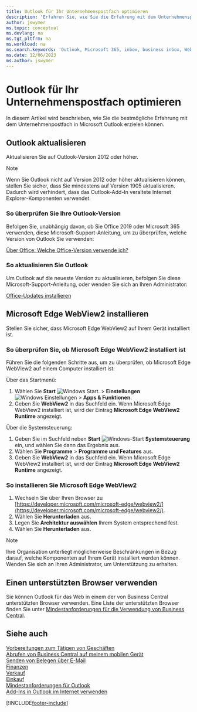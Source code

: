 ```yaml
---
title: Outlook für Ihr Unternehmenspostfach optimieren
description: 'Erfahren Sie, wie Sie die Erfahrung mit dem Unternehmenspostfach in Microsoft Outlook verbessern können.'
author: jswymer
ms.topic: conceptual
ms.devlang: na
ms.tgt_pltfrm: na
ms.workload: na
ms.search.keywords: 'Outlook, Microsoft 365, inbox, business inbox, WebView2, Edge, addin, add-in'
ms.date: 12/06/2023
ms.author: jswymer
---
```

# <a name="optimize-outlook-for-your-business-inbox"></a>Outlook für Ihr Unternehmenspostfach optimieren

In diesem Artikel wird beschrieben, wie Sie die bestmögliche Erfahrung mit dem Unternehmenpostfach in Microsoft Outlook erzielen können. 

## <a name="update-outlook"></a>Outlook aktualisieren

Aktualisieren Sie auf Outlook-Version 2012 oder höher.

> [!NOTE]
> Wenn Sie Outlook nicht auf Version 2012 oder höher aktualisieren können, stellen Sie sicher, dass Sie mindestens auf Version 1905 aktualisieren. Dadurch wird verhindert, dass das Outlook-Add-In veraltete Internet Explorer-Komponenten verwendet.

### <a name="how-to-check-your-version-of-outlook"></a>So überprüfen Sie Ihre Outlook-Version

Befolgen Sie, unabhängig davon, ob Sie Office 2019 oder Microsoft 365 verwenden, diese Microsoft-Support-Anleitung, um zu überprüfen, welche Version von Outlook Sie verwenden:  

[Über Office: Welche Office-Version verwende ich?](https://support.microsoft.com/office/about-office-what-version-of-office-am-i-using-932788b8-a3ce-44bf-bb09-e334518b8b19)

### <a name="how-to-update-outlook"></a>So aktualisieren Sie Outlook

Um Outlook auf die neueste Version zu aktualisieren, befolgen Sie diese Microsoft-Support-Anleitung, oder wenden Sie sich an Ihren Administrator:

[Office-Updates installieren](https://support.microsoft.com/office/install-office-updates-2ab296f3-7f03-43a2-8e50-46de917611c5)

## <a name="install-microsoft-edge-webview2"></a>Microsoft Edge WebView2 installieren

Stellen Sie sicher, dass Microsoft Edge WebView2 auf Ihrem Gerät installiert ist.

### <a name="how-to-check-if-microsoft-edge-webview2-is-installed"></a>So überprüfen Sie, ob Microsoft Edge WebView2 installiert ist

Führen Sie die folgenden Schritte aus, um zu überprüfen, ob Microsoft Edge WebView2 auf einem Computer installiert ist:

Über das Startmenü:

1. Wählen Sie **Start** ![Windows Start.](media/windows-start-icon.png "Symbol für Windows-Start") > **Einstellungen** ![Windows Einstellungen](media/windows-settings-icon.png "Symbol für Windows-Einstellungen") > **Apps & Funktionen**.
2. Geben Sie **WebView2** in das Suchfeld ein. Wenn Microsoft Edge WebView2 installiert ist, wird der Eintrag **Microsoft Edge WebView2 Runtime** angezeigt.

Über die Systemsteuerung:

1. Geben Sie im Suchfeld neben **Start** ![Windows-Start](media/windows-start-icon.png "Symbol für Windows-Start") **Systemsteuerung** ein, und wählen Sie dann das Ergebnis aus.
2. Wählen Sie **Programme** > **Programme und Features** aus.
3. Geben Sie **WebView2** in das Suchfeld ein. Wenn Microsoft Edge WebView2 installiert ist, wird der Eintrag **Microsoft Edge WebView2 Runtime** angezeigt.

### <a name="how-to-install-microsoft-edge-webview2"></a>So installieren Sie Microsoft Edge WebView2

1. Wechseln Sie über Ihren Browser zu [https://developer.microsoft.com/microsoft-edge/webview2/](https://developer.microsoft.com/microsoft-edge/webview2/).
2. Wählen Sie **Herunterladen** aus.
3. Legen Sie **Architektur auswählen** Ihrem System entsprechend fest.
4. Wählen Sie **Herunterladen** aus.

> [!NOTE]
> Ihre Organisation unterliegt möglicherweise Beschränkungen in Bezug darauf, welche Komponenten auf Ihrem Gerät installiert werden können. Wenden Sie sich an Ihren Administrator, um Unterstützung zu erhalten.

## <a name="use-a-supported-browser"></a>Einen unterstützten Browser verwenden

Sie können Outlook für das Web in einem der von Business Central unterstützten Browser verwenden. Eine Liste der unterstützten Browser finden Sie unter [Mindestanforderungen für die Verwendung von Business Central](product-requirements.md#browsers).

## <a name="see-also"></a>Siehe auch

[Vorbereitungen zum Tätigen von Geschäften](ui-get-ready-business.md)  
[Abrufen von Business Central auf meinem mobilen Gerät](install-mobile-app.md)  
[Senden von Belegen über E-Mail](ui-how-send-documents-email.md)  
[Finanzen](finance.md)  
[Verkauf](sales-manage-sales.md)  
[Einkauf](purchasing-manage-purchasing.md)  
[Mindestanforderungen für Outlook](product-requirements.md#outlook)  
[Add-Ins in Outlook im Internet verwenden](https://support.office.com/article/Using-Add-ins-in-Outlook-on-the-web-8f2ce816-5df4-44a5-958c-f7f9d6dabdce?appver=OWB150)  


[!INCLUDE[footer-include](includes/footer-banner.md)]
